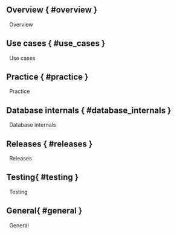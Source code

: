 <!-- markdownlint-disable blanks-around-headings -->

## Overview { #overview }
 <span class = "overview-tag tags-shape tags-color-text"> Overview </span>

## Use cases { #use_cases }
 <span class = "use_cases-tag tags-shape tags-color-text"> Use cases </span>

## Practice { #practice }
 <span class = "practice-tag tags-shape tags-color-text"> Practice </span>

## Database internals { #database_internals }
 <span class = "database_internals-tag tags-shape tags-color-text"> Database internals</span>

## Releases { #releases }
 <span class = "releases-tag tags-shape tags-color-text"> Releases </span>

## Testing{ #testing }
 <span class = "testing-tag tags-shape tags-color-text"> Testing </span>

## General{ #general }
 <span class = "general-tag tags-shape tags-color-text"> General </span>